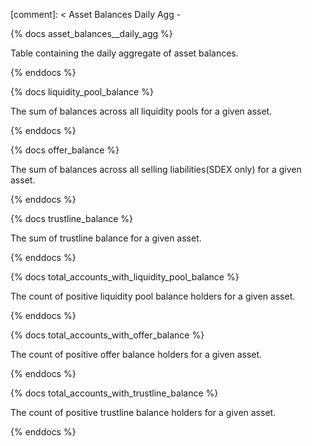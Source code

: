 [comment]: < Asset Balances Daily Agg -

{% docs asset_balances__daily_agg %}

Table containing the daily aggregate of asset balances.

{% enddocs %}

{% docs liquidity_pool_balance %}

The sum of balances across all liquidity pools for a given asset.

{% enddocs %}

{% docs offer_balance %}

The sum of balances across all selling liabilities(SDEX only) for a given asset.

{% enddocs %}

{% docs trustline_balance %}

The sum of trustline balance for a given asset.

{% enddocs %}

{% docs total_accounts_with_liquidity_pool_balance %}

The count of positive liquidity pool balance holders for a given asset.

{% enddocs %}

{% docs total_accounts_with_offer_balance %}

The count of positive offer balance holders for a given asset.

{% enddocs %}

{% docs total_accounts_with_trustline_balance %}

The count of positive trustline balance holders for a given asset.

{% enddocs %}
